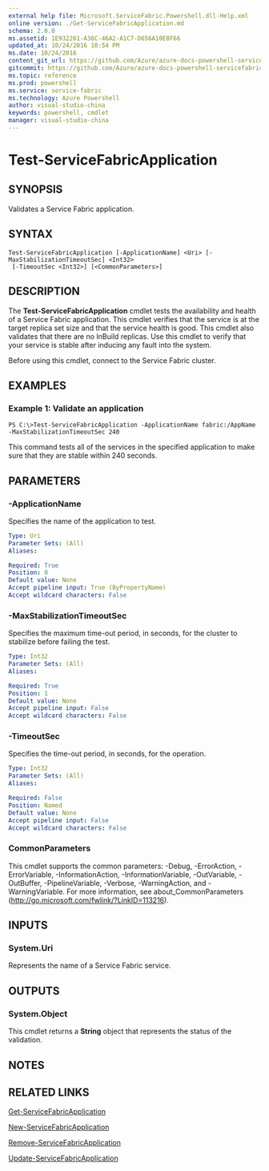 ```yaml
---
external help file: Microsoft.ServiceFabric.Powershell.dll-Help.xml
online version: ./Get-ServiceFabricApplication.md
schema: 2.0.0
ms.assetid: 1E932261-A36C-46A2-A1C7-D656A10E8F66
updated_at: 10/24/2016 10:54 PM
ms.date: 10/24/2016
content_git_url: https://github.com/Azure/azure-docs-powershell-servicefabric/blob/master/Service-Fabric-cmdlets/ServiceFabric/vlatest/Test-ServiceFabricApplication.md
gitcommit: https://github.com/Azure/azure-docs-powershell-servicefabric/blob/865a3e19e58e9be5871c4d9834591e4ba1c1b9ec/Service-Fabric-cmdlets/ServiceFabric/vlatest/Test-ServiceFabricApplication.md
ms.topic: reference
ms.prod: powershell
ms.service: service-fabric
ms.technology: Azure Powershell
author: visual-studio-china
keywords: powershell, cmdlet
manager: visual-studio-china
---
```


# Test-ServiceFabricApplication

## SYNOPSIS
Validates a Service Fabric application.

## SYNTAX

```
Test-ServiceFabricApplication [-ApplicationName] <Uri> [-MaxStabilizationTimeoutSec] <Int32>
 [-TimeoutSec <Int32>] [<CommonParameters>]
```

## DESCRIPTION
The **Test-ServiceFabricApplication** cmdlet tests the availability and health of a Service Fabric application.
This cmdlet verifies that the service is at the target replica set size and that the service health is good.
This cmdlet also validates that there are no InBuild replicas.
Use this cmdlet to verify that your service is stable after inducing any fault into the system.

Before using this cmdlet, connect to the Service Fabric cluster.

## EXAMPLES

### Example 1: Validate an application
```
PS C:\>Test-ServiceFabricApplication -ApplicationName fabric:/AppName -MaxStabilizationTimeoutSec 240
```

This command tests all of the services in the specified application to make sure that they are stable within 240 seconds.

## PARAMETERS

### -ApplicationName
Specifies the name of the application to test.

```yaml
Type: Uri
Parameter Sets: (All)
Aliases: 

Required: True
Position: 0
Default value: None
Accept pipeline input: True (ByPropertyName)
Accept wildcard characters: False
```

### -MaxStabilizationTimeoutSec
Specifies the maximum time-out period, in seconds, for the cluster to stabilize before failing the test.

```yaml
Type: Int32
Parameter Sets: (All)
Aliases: 

Required: True
Position: 1
Default value: None
Accept pipeline input: False
Accept wildcard characters: False
```

### -TimeoutSec
Specifies the time-out period, in seconds, for the operation.

```yaml
Type: Int32
Parameter Sets: (All)
Aliases: 

Required: False
Position: Named
Default value: None
Accept pipeline input: False
Accept wildcard characters: False
```

### CommonParameters
This cmdlet supports the common parameters: -Debug, -ErrorAction, -ErrorVariable, -InformationAction, -InformationVariable, -OutVariable, -OutBuffer, -PipelineVariable, -Verbose, -WarningAction, and -WarningVariable. For more information, see about_CommonParameters (http://go.microsoft.com/fwlink/?LinkID=113216).

## INPUTS

### System.Uri
Represents the name of a Service Fabric service.

## OUTPUTS

### System.Object
This cmdlet returns a **String** object that represents the status of the validation.

## NOTES

## RELATED LINKS

[Get-ServiceFabricApplication](./Get-ServiceFabricApplication.md)

[New-ServiceFabricApplication](./New-ServiceFabricApplication.md)

[Remove-ServiceFabricApplication](./Remove-ServiceFabricApplication.md)

[Update-ServiceFabricApplication](./Update-ServiceFabricApplication.md)


